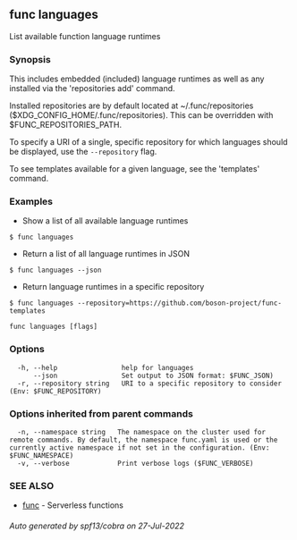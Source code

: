 ## func languages

List available function language runtimes

### Synopsis


This includes embedded (included) language runtimes as well as any installed
via the 'repositories add' command.

Installed repositories are by default located at ~/.func/repositories
($XDG_CONFIG_HOME/.func/repositories).  This can be overridden with
$FUNC_REPOSITORIES_PATH.

To specify a URI of a single, specific repository for which languages
should be displayed, use the `--repository` flag.

To see templates available for a given language, see the 'templates' command.

### Examples

- Show a list of all available language runtimes

`$ func languages`

- Return a list of all language runtimes in JSON

`$ func languages --json`

- Return language runtimes in a specific repository

`$ func languages --repository=https://github.com/boson-project/func-templates`


```
func languages [flags]
```

### Options

```
  -h, --help                help for languages
      --json                Set output to JSON format: $FUNC_JSON)
  -r, --repository string   URI to a specific repository to consider (Env: $FUNC_REPOSITORY)
```

### Options inherited from parent commands

```
  -n, --namespace string   The namespace on the cluster used for remote commands. By default, the namespace func.yaml is used or the currently active namespace if not set in the configuration. (Env: $FUNC_NAMESPACE)
  -v, --verbose            Print verbose logs ($FUNC_VERBOSE)
```

### SEE ALSO

* [func](func.md)	 - Serverless functions

###### Auto generated by spf13/cobra on 27-Jul-2022
